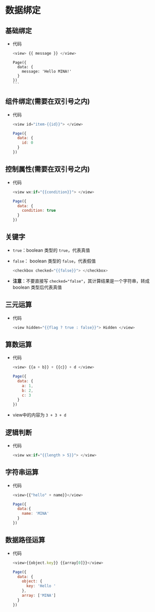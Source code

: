 # 数据绑定

## 基础绑定

+ 代码

    ```js
    <view> {{ message }} </view>
    ```

    ````text
    Page({
      data: {
        message: 'Hello MINA!'
      }
    })
    ```
    ````

## 组件绑定(需要在双引号之内)

+ 代码

    ```js
    <view id="item-{{id}}"> </view>
    ```

    ```js
    Page({
      data: {
        id: 0
      }
    })
    ```

## 控制属性(需要在双引号之内)

+ 代码

    ```js
    <view wx:if="{{condition}}"> </view>
    ```

    ```js
    Page({
      data: {
        condition: true
      }
    })
    ```

## 关键字

+ `true`：boolean 类型的 `true`，代表真值

+ `false`： boolean 类型的 `false`，代表假值

    ```js
    <checkbox checked="{{false}}"> </checkbox>
    ```

+ **注意**：不要直接写 `checked="false"`，其计算结果是一个字符串，转成 boolean 类型后代表真值

## 三元运算

+ 代码

    ```js
    <view hidden="{{flag ? true : false}}"> Hidden </view>
    ```

## 算数运算

+ 代码

    ```js
    <view> {{a + b}} + {{c}} + d </view>
    ```

    ```js
    Page({
      data: {
        a: 1,
        b: 2,
        c: 3
      }
    })
    ```

+ view中的内容为 `3 + 3 + d`

## 逻辑判断

+ 代码

    ```js
    <view wx:if="{{length > 5}}"> </view>
    ```

## 字符串运算

+ 代码

    ```js
    <view>{{"hello" + name}}</view>
    ```

    ```js
    Page({
      data:{
        name: 'MINA'
      }
    })
    ```

## 数据路径运算

+ 代码

    ```js
    <view>{{object.key}} {{array[0]}}</view>
    ```

    ```js
    Page({
      data: {
        object: {
          key: 'Hello '
        },
        array: ['MINA']
      }
    })
    ```
